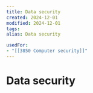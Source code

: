 ```yaml
---
title: Data security
created: 2024-12-01
modified: 2024-12-01
tags: 
alias: Data security

usedFor:
- "[[3850 Computer security]]"
---
```

# Data security
